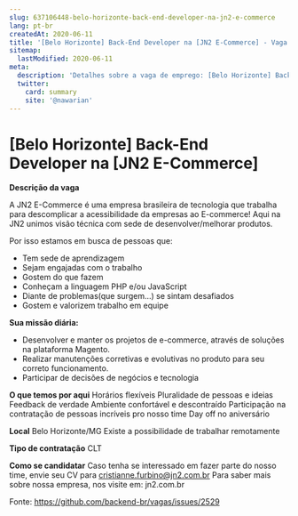 ```yaml
---
slug: 637106448-belo-horizonte-back-end-developer-na-jn2-e-commerce
lang: pt-br
createdAt: 2020-06-11
title: '[Belo Horizonte] Back-End Developer na [JN2 E-Commerce] - Vaga de Emprego'
sitemap:
  lastModified: 2020-06-11
meta:
  description: 'Detalhes sobre a vaga de emprego: [Belo Horizonte] Back-End Developer na [JN2 E-Commerce]'
  twitter:
    card: summary
    site: '@nawarian'
---
```


# [Belo Horizonte] Back-End Developer na [JN2 E-Commerce]

**Descrição da vaga**

A JN2 E-Commerce é uma empresa brasileira de tecnologia que trabalha para descomplicar a acessibilidade da empresas ao E-commerce! 
Aqui na JN2 unimos visão técnica com sede de desenvolver/melhorar produtos. 

Por isso estamos em busca de pessoas que: 

- Tem sede de aprendizagem
- Sejam engajadas com o trabalho 
- Gostem do que fazem 
- Conheçam a linguagem PHP e/ou JavaScript
- Diante de problemas(que surgem...) se sintam desafiados
- Gostem e valorizem trabalho em equipe

**Sua missão diária:**

- Desenvolver e manter os projetos de e-commerce, através de soluções na plataforma Magento.
- Realizar manutenções corretivas e evolutivas no produto para seu correto funcionamento.
- Participar de decisões de negócios e tecnologia

**O que temos por aqui**
Horários flexíveis
Pluralidade de pessoas e ideias
Feedback de verdade
Ambiente confortável e descontraído
Participação na contratação de pessoas incríveis pro nosso time
Day off no aniversário 

**Local**
Belo Horizonte/MG 
Existe a possibilidade de trabalhar remotamente

**Tipo de contratação**
CLT

**Como se candidatar**
Caso tenha se interessado em fazer parte do nosso time, envie seu CV para cristianne.furbino@jn2.com.br
Para saber mais sobre nossa empresa, nos visite em: jn2.com.br 





Fonte: https://github.com/backend-br/vagas/issues/2529